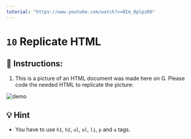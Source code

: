 ```yaml
---
tutorial: "https://www.youtube.com/watch?v=NIm_BplpzR0"
---
```


# `10` Replicate HTML

## 📝 Instructions:

1. This is a picture of an HTML document was made here on G. Please code the needed HTML to replicate the picture:

![demo](../../.learn/assets/10-replicate-html.png?raw=true)

## 💡 Hint

+ You have to use `h1`, `h2`, `ul`, `ol`, `li`, `p` and `a` tags.
